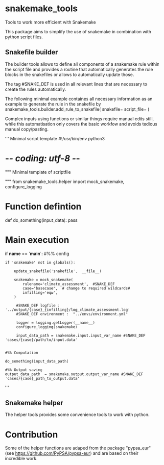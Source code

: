 # snakemake_tools
Tools to work more efficient with Snakemake

This package aims to simplify the use of snakemake in combination with python 
script files. 

## Snakefile builder
The builder tools allows to define all components of a snakemake rule within the
script file and provides a routine that automatically generates the rule blocks in
the snakefiles or allows to automatically update those.

The tag #SNAKE_DEF is used in all relevant lines that are necessary to create the rules
automatically.

The following minimal example containes all necessary information as an example to generate
the rule in the snakefile by 
snakemake_tools.builder.add_rule_to_snakefile(
    snakefile=
    script_file=
    )
    
Complex inputs using functions or similar things require manual edits still, while this
automatisation only covers the basic workfow and avoids tedious manual copy/pasting.




''' Minimal script template
#!/usr/bin/env python3
# -*- coding: utf-8 -*-
"""
Minimal template of scriptfile

"""
from snakemake_tools.helper import mock_snakemake, configure_logging

# Function defintion
def do_something(input_data):
    pass
    
# Main execution

if __name__ == '__main__':
    #%% config
    
    

    if 'snakemake' not in globals():
        
        update_snakefile('snakefile',  __file__)
    
        snakemake = mock_snakemake(
            rulename='climate_assessment',  #SNAKE_DEF
            case="basecase",  # change to required wildcards#
            infilling='eqw',
        )
        
         #SNAKE_DEF logfile : '../output/{case}_{infilling}/log_climate_assessment.log'
         #SNAKE_DEF environment :  "../envs/environment.yml"
         
         logger = logging.getLogger(__name__)
         configure_logging(snakemake)
         
         input_data_path = snakemake.input.input_var_name #SNAKE_DEF 'cases/{case}/path/to/input.data'
        
        
    #%% Computation
    
    do_something(input_data_path)
    
    #%% Output saving
    output_data_path  = snakemake.output.output_var_name #SNAKE_DEF 'cases/{case}_path_to_output.data'
    
    
'''

## Snakemake helper
The helper tools provides some convenience tools to work with python. 


# Contribution
Some of the helper functions are adaped from the package "pypsa_eur"  (see https://github.com/PyPSA/pypsa-eur) and are based on their 
incredible work.